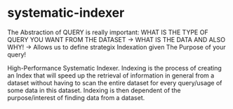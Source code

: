 # systematic-indexer

The Abstraction of QUERY is really important: WHAT IS THE TYPE OF QUERY YOU WANT FROM THE DATASET -> WHAT IS THE DATA AND ALSO WHY! -> Allows us to define strategix Indexation given The Purpose of your query! 

High-Performance Systematic Indexer. Indexing is the process of creating an Index that will speed up the retrieval of information in general from a dataset without having to scan the entire dataset for every query/usage of some data in this dataset. Indexing is then dependent of the purpose/interest of finding data from a dataset.
